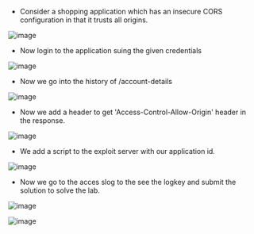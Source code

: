 - Consider a shopping application which has an insecure CORS configuration in that it trusts all origins.

![image](https://github.com/Akhilkj123/Portswigger/assets/65653010/72633863-e53a-4205-be6c-2d6324d93d4b)

- Now login to the application suing the given credentials

![image](https://github.com/Akhilkj123/Portswigger/assets/65653010/6463991e-1850-4805-8a4b-a3cd1890e385)

- Now we go into the history of /account-details

![image](https://github.com/Akhilkj123/Portswigger/assets/65653010/3251959a-384a-4669-aa63-06cf432db649)

- Now we add a header to get 'Access-Control-Allow-Origin' header in the response.

![image](https://github.com/Akhilkj123/Portswigger/assets/65653010/c726ee11-6584-4949-af77-b1a25cc9443a)

- We add a script to the exploit server with our application id.

![image](https://github.com/Akhilkj123/Portswigger/assets/65653010/4df6a777-68d8-49cd-9868-e36a7859d4b2)

- Now we go to the acces slog to the see the logkey and submit the solution to solve the lab.

![image](https://github.com/Akhilkj123/Portswigger/assets/65653010/11b09d8d-5b3b-44e9-b1a0-dd9be659b73c)

![image](https://github.com/Akhilkj123/Portswigger/assets/65653010/9cfa65d4-b861-4bbc-afcd-bc562ab8da44)

